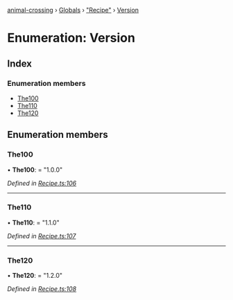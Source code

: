 [animal-crossing](../README.md) › [Globals](../globals.md) › ["Recipe"](../modules/_recipe_.md) › [Version](_recipe_.version.md)

# Enumeration: Version

## Index

### Enumeration members

* [The100](_recipe_.version.md#the100)
* [The110](_recipe_.version.md#the110)
* [The120](_recipe_.version.md#the120)

## Enumeration members

###  The100

• **The100**: = "1.0.0"

*Defined in [Recipe.ts:106](https://github.com/Norviah/animal-crossing/blob/44de0e0/module/types/Recipe.ts#L106)*

___

###  The110

• **The110**: = "1.1.0"

*Defined in [Recipe.ts:107](https://github.com/Norviah/animal-crossing/blob/44de0e0/module/types/Recipe.ts#L107)*

___

###  The120

• **The120**: = "1.2.0"

*Defined in [Recipe.ts:108](https://github.com/Norviah/animal-crossing/blob/44de0e0/module/types/Recipe.ts#L108)*
